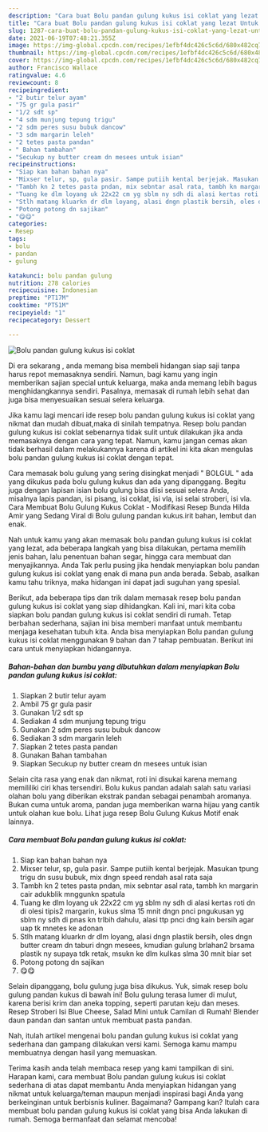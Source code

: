 ```yaml
---
description: "Cara buat Bolu pandan gulung kukus isi coklat yang lezat Untuk Jualan"
title: "Cara buat Bolu pandan gulung kukus isi coklat yang lezat Untuk Jualan"
slug: 1287-cara-buat-bolu-pandan-gulung-kukus-isi-coklat-yang-lezat-untuk-jualan
date: 2021-06-19T07:48:21.355Z
image: https://img-global.cpcdn.com/recipes/1efbf4dc426c5c6d/680x482cq70/bolu-pandan-gulung-kukus-isi-coklat-foto-resep-utama.jpg
thumbnail: https://img-global.cpcdn.com/recipes/1efbf4dc426c5c6d/680x482cq70/bolu-pandan-gulung-kukus-isi-coklat-foto-resep-utama.jpg
cover: https://img-global.cpcdn.com/recipes/1efbf4dc426c5c6d/680x482cq70/bolu-pandan-gulung-kukus-isi-coklat-foto-resep-utama.jpg
author: Francisco Wallace
ratingvalue: 4.6
reviewcount: 8
recipeingredient:
- "2 butir telur ayam"
- "75 gr gula pasir"
- "1/2 sdt sp"
- "4 sdm munjung tepung trigu"
- "2 sdm peres susu bubuk dancow"
- "3 sdm margarin leleh"
- "2 tetes pasta pandan"
- " Bahan tambahan"
- "Secukup ny butter cream dn mesees untuk isian"
recipeinstructions:
- "Siap kan bahan bahan nya"
- "Mixser telur, sp, gula pasir. Sampe putiih kental berjejak. Masukan tpung trigu dn susu bubuk, mix dngn speed rendah asal rata saja"
- "Tambh kn 2 tetes pasta pndan, mix sebntar asal rata, tambh kn margarin cair adukblik mnggunkn spatula"
- "Tuang ke dlm loyang uk 22x22 cm yg sblm ny sdh di alasi kertas roti dn di olesi tipis2 margarin, kukus slma 15 mnit dngn pnci pngukusan yg sblm ny sdh di pnas kn trlbih dahulu, alasi ttp pnci dng kain bersih agar uap tk mnetes ke adonan"
- "Stlh matang kluarkn dr dlm loyang, alasi dngn plastik bersih, oles dngn butter cream dn taburi dngn mesees, kmudian gulung brlahan2 brsama plastik ny supaya tdk retak, msukn ke dlm kulkas slma 30 mnit biar set"
- "Potong potong dn sajikan"
- "😋😋"
categories:
- Resep
tags:
- bolu
- pandan
- gulung

katakunci: bolu pandan gulung 
nutrition: 278 calories
recipecuisine: Indonesian
preptime: "PT17M"
cooktime: "PT51M"
recipeyield: "1"
recipecategory: Dessert

---
```



![Bolu pandan gulung kukus isi coklat](https://img-global.cpcdn.com/recipes/1efbf4dc426c5c6d/680x482cq70/bolu-pandan-gulung-kukus-isi-coklat-foto-resep-utama.jpg)

Di era  sekarang , anda memang bisa membeli hidangan siap saji tanpa harus repot memasaknya sendiri. Namun, bagi kamu yang ingin memberikan sajian special untuk keluarga, maka anda memang lebih bagus menghidangkannya sendiri. Pasalnya, memasak di rumah lebih sehat dan juga bisa menyesuaikan sesuai selera keluarga.

Jika kamu lagi mencari ide resep bolu pandan gulung kukus isi coklat yang nikmat dan mudah dibuat,maka di sinilah tempatnya. Resep bolu pandan gulung kukus isi coklat  sebenarnya tidak sulit untuk dilakukan jika anda memasaknya dengan cara yang tepat. Namun, kamu jangan cemas akan tidak berhasil dalam melakukannya 
karena di artikel ini kita akan mengulas bolu pandan gulung kukus isi coklat dengan tepat.  

Cara memasak bolu gulung yang sering disingkat menjadi &#34; BOLGUL &#34; ada yang dikukus pada bolu gulung kukus dan ada yang dipanggang. Begitu juga dengan lapisan isian bolu gulung bisa diisi sesuai selera Anda, misalnya lapis pandan, isi pisang, isi coklat, isi vla, isi selai stroberi, isi vla. Cara Membuat Bolu Gulung Kukus Coklat - Modifikasi Resep Bunda Hilda Amir yang Sedang Viral di Bolu gulung pandan kukus.irit bahan, lembut dan enak.

Nah untuk kamu yang akan memasak bolu pandan gulung kukus isi coklat yang lezat, ada beberapa langkah yang bisa dilakukan, pertama memilih jenis bahan, lalu penentuan bahan segar, hingga cara membuat dan menyajikannya. Anda Tak perlu pusing jika hendak menyiapkan bolu pandan gulung kukus isi coklat yang enak di mana pun anda berada. Sebab, asalkan kamu  tahu triknya, maka hidangan ini dapat jadi suguhan yang spesial.

Berikut, ada beberapa tips dan trik dalam memasak resep bolu pandan gulung kukus isi coklat yang siap dihidangkan. Kali ini, mari kita coba siapkan bolu pandan gulung kukus isi coklat sendiri di rumah. Tetap berbahan sederhana, sajian ini bisa memberi manfaat untuk membantu menjaga kesehatan tubuh kita. Anda bisa menyiapkan Bolu pandan gulung kukus isi coklat menggunakan 9 bahan dan 7 tahap pembuatan. Berikut ini cara untuk menyiapkan hidangannya.

<!--inarticleads1-->

##### Bahan-bahan dan bumbu yang dibutuhkan dalam menyiapkan Bolu pandan gulung kukus isi coklat:

1. Siapkan 2 butir telur ayam
1. Ambil 75 gr gula pasir
1. Gunakan 1/2 sdt sp
1. Sediakan 4 sdm munjung tepung trigu
1. Gunakan 2 sdm peres susu bubuk dancow
1. Sediakan 3 sdm margarin leleh
1. Siapkan 2 tetes pasta pandan
1. Gunakan  Bahan tambahan
1. Siapkan Secukup ny butter cream dn mesees untuk isian


Selain cita rasa yang enak dan nikmat, roti ini disukai karena memang memililiki ciri khas tersendiri. Bolu kukus pandan adalah salah satu variasi olahan bolu yang diberikan ekstrak pandan sebagai penambah aromanya. Bukan cuma untuk aroma, pandan juga memberikan warna hijau yang cantik untuk olahan kue bolu. Lihat juga resep Bolu Gulung Kukus Motif enak lainnya. 

<!--inarticleads2-->

##### Cara membuat Bolu pandan gulung kukus isi coklat:

1. Siap kan bahan bahan nya
1. Mixser telur, sp, gula pasir. Sampe putiih kental berjejak. Masukan tpung trigu dn susu bubuk, mix dngn speed rendah asal rata saja
1. Tambh kn 2 tetes pasta pndan, mix sebntar asal rata, tambh kn margarin cair adukblik mnggunkn spatula
1. Tuang ke dlm loyang uk 22x22 cm yg sblm ny sdh di alasi kertas roti dn di olesi tipis2 margarin, kukus slma 15 mnit dngn pnci pngukusan yg sblm ny sdh di pnas kn trlbih dahulu, alasi ttp pnci dng kain bersih agar uap tk mnetes ke adonan
1. Stlh matang kluarkn dr dlm loyang, alasi dngn plastik bersih, oles dngn butter cream dn taburi dngn mesees, kmudian gulung brlahan2 brsama plastik ny supaya tdk retak, msukn ke dlm kulkas slma 30 mnit biar set
1. Potong potong dn sajikan
1. 😋😋


Selain dipanggang, bolu gulung juga bisa dikukus. Yuk, simak resep bolu gulung pandan kukus di bawah ini! Bolu gulung terasa lumer di mulut, karena berisi krim dan aneka topping, seperti parutan keju dan meses. Resep Stroberi Isi Blue Cheese, Salad Mini untuk Camilan di Rumah! Blender daun pandan dan santan untuk membuat pasta pandan. 

Nah, itulah artikel mengenai  bolu pandan gulung kukus isi coklat  yang sederhana dan gampang dilakukan versi kami. Semoga kamu mampu membuatnya dengan hasil yang memuaskan. 

Terima kasih anda telah membaca resep yang kami tampilkan di sini. Harapan kami, cara membuat  Bolu pandan gulung kukus isi coklat sederhana di atas dapat membantu Anda menyiapkan hidangan yang nikmat untuk keluarga/teman maupun menjadi inspirasi bagi Anda yang berkeinginan untuk berbisnis kuliner. Bagaimana? Gampang kan? Itulah cara membuat bolu pandan gulung kukus isi coklat yang bisa Anda lakukan di rumah. Semoga bermanfaat dan selamat mencoba!

